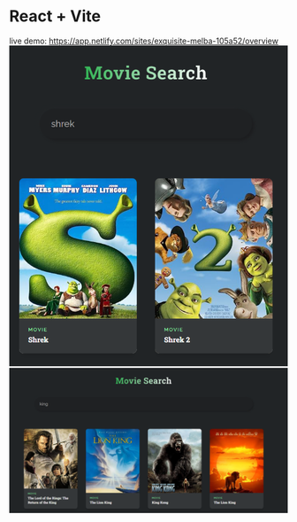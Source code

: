 # React + Vite
live demo: https://app.netlify.com/sites/exquisite-melba-105a52/overview
![app](./src/assets/shrek.png)
![app](./src/assets/king.png)
